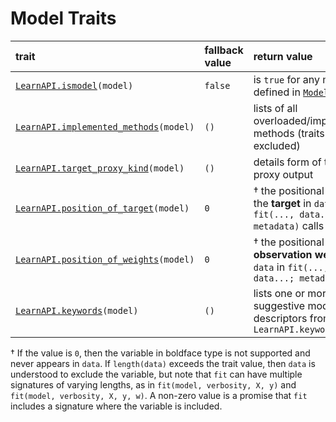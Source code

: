 # Model Traits

| trait                                            | fallback value        | return value  | example |
|:-------------------------------------------------|:----------------------|:--------------|:--------|
| [`LearnAPI.ismodel`](@ref)`(model)`              | `false`               | is `true` for any model, as defined in [`Models`](@ref) | `true` |
| [`LearnAPI.implemented_methods`](@ref)`(model)`  | `()`                  | lists of all overloaded/implemented methods (traits excluded) | `(:fit, :predict)` |
| [`LearnAPI.target_proxy_kind`](@ref)`(model)`    | `()`                  | details form of target proxy output | `(predict= LearnAPI.Distribution,)` |
| [`LearnAPI.position_of_target`](@ref)`(model)`   | `0`                   | † the positional index of the **target** in `data` in `fit(..., data...; metadata)` calls | 2 |
| [`LearnAPI.position_of_weights`](@ref)`(model)`  | `0`                   | † the positional index of **observation weights** in `data` in `fit(..., data...; metadata)` | 3 |
| [`LearnAPI.keywords`](@ref)`(model)`             | `()`                  | lists one or more suggestive model descriptors from `LearnAPI.keywords()` | (:regressor, ) |

† If the value is `0`, then the variable in boldface type is not supported and never
appears in `data`. If `length(data)` exceeds the trait value, then `data` is understood to
exclude the variable, but note that `fit` can have multiple signatures of varying lengths,
as in `fit(model, verbosity, X, y)` and `fit(model, verbosity, X, y, w)`. A non-zero value
is a promise that `fit` includes a signature where the variable is included.
